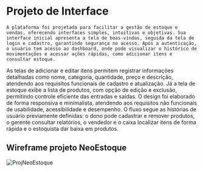 
# Projeto de Interface

    A plataforma foi projetada para facilitar a gestão de estoque e vendas, oferecendo interfaces simples, intuitivas e objetivas. Sua interface inicial apresenta a tela de boas-vindas, seguida da tela de login e cadastro, garantindo segurança no acesso. Após a autenticação, o usuário tem acesso ao dashboard, onde pode visualizar o histórico de movimentações e acessar ações rápidas, como adicionar itens e consultar estoque.
As telas de adicionar e editar itens permitem registrar informações detalhadas como nome, categoria, quantidade, preço e descrição, atendendo aos requisitos funcionais de cadastro e atualização. Já a tela de estoque exibe a lista de produtos, com opção de edição e exclusão, permitindo controle eficiente das entradas e saídas.
O design foi elaborado de forma responsiva e minimalista, atendendo aos requisitos não funcionais de usabilidade, acessibilidade e desempenho. O fluxo segue as histórias de usuário previamente definidas: o dono pode cadastrar e remover produtos, o gerente consultar relatórios, o vendedor e o caixa localizar itens de forma rápida e o estoquista dar baixa em produtos.


## Wireframe projeto NeoEstoque
![ProjNeoEstoque](https://github.com/user-attachments/assets/867b4ae9-00c5-49ee-9900-4f094495ae2a)
